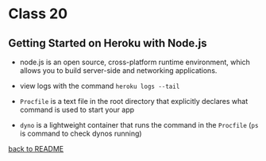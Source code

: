 # Class 20

## Getting Started on Heroku with Node.js

- node.js is an open source, cross-platform runtime environment, which allows you to build server-side and networking applications.

- view logs with the command `heroku logs --tail`

- `Procfile` is a text file in the root directory that explicitly declares what command is used to start your app

- `dyno` is a lightweight container that runs the command in the `Procfile` (`ps` is command to check dynos running)

[back to README](../README.md)
